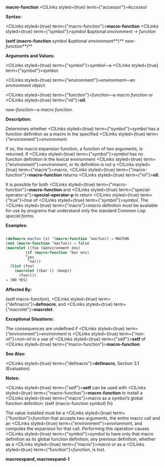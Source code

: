 **macro-function** <ClLinks styled={true} term={"accessor"}><i>Accessor</i></ClLinks> 



**Syntax:** 



<ClLinks styled={true} term={"macro-function"}><b>macro-function</b></ClLinks> <ClLinks styled={true} term={"symbol"}><i>symbol</i></ClLinks> &amp;optional *environment → function* 



<!-- **(setf (macro-function** <ClLinks styled={true} term={"symbol"}><i>symbol</i></ClLinks> &amp;optional *environment<ClLinks styled={true} term={"t"}><b>*)</b></ClLinks> *new-function***)**  -->
**(setf (macro-function** *symbol* &amp;optional *environment***)** *new-function***)** 



**Arguments and Values:** 



<ClLinks styled={true} term={"symbol"}><i>symbol</i></ClLinks>—a <ClLinks styled={true} term={"symbol"}><i>symbol</i></ClLinks>. 



<ClLinks styled={true} term={"environment"}><i>environment</i></ClLinks>—an *environment object*. 



<ClLinks styled={true} term={"function"}><i>function</i></ClLinks>—a *macro function* or <ClLinks styled={true} term={"nil"}><b>nil</b></ClLinks>. 



*new-function*—a *macro function*. 



**Description:** 



Determines whether <ClLinks styled={true} term={"symbol"}><i>symbol</i></ClLinks> has a function definition as a macro in the specified <ClLinks styled={true} term={"environment"}><i>environment</i></ClLinks>. 











If so, the macro expansion function, a function of two arguments, is returned. If <ClLinks styled={true} term={"symbol"}><i>symbol</i></ClLinks> has no function definition in the lexical environment <ClLinks styled={true} term={"environment"}><i>environment</i></ClLinks>, or its definition is not a <ClLinks styled={true} term={"macro"}><i>macro</i></ClLinks>, <ClLinks styled={true} term={"macro-function"}><b>macro-function</b></ClLinks> returns <ClLinks styled={true} term={"nil"}><b>nil</b></ClLinks>. 



It is possible for both <ClLinks styled={true} term={"macro-function"}><b>macro-function</b></ClLinks> and <ClLinks styled={true} term={"special-operator-p"}><b>special-operator-p</b></ClLinks> to return <ClLinks styled={true} term={"true"}><i>true</i></ClLinks> of <ClLinks styled={true} term={"symbol"}><i>symbol</i></ClLinks>. The <ClLinks styled={true} term={"macro"}><i>macro</i></ClLinks> definition must be available for use by programs that understand only the standard Common Lisp *special forms*. 



**Examples:**
```lisp

(defmacro macfun (x) ’(macro-function ’macfun)) → MACFUN 
(not (macro-function ’macfun)) → false 
(macrolet ((foo (&environment env) 
	     (if (macro-function ’bar env) 
		 ”yes 
		  ”no))) 
  (list (foo) 
	(macrolet ((bar () :beep)) 
	  (foo)))) 
→ (NO YES) 

```
**Affected By:** 



(setf macro-function), <ClLinks styled={true} term={"defmacro"}><b>defmacro</b></ClLinks>, and <ClLinks styled={true} term={"macrolet"}><b>macrolet</b></ClLinks>. 



**Exceptional Situations:** 



The consequences are undefined if <ClLinks styled={true} term={"environment"}><i>environment</i></ClLinks> is <ClLinks styled={true} term={"non-nil"}><i>non-nil</i></ClLinks> in a use of <ClLinks styled={true} term={"setf"}><b>setf</b></ClLinks> of <ClLinks styled={true} term={"macro-function"}><b>macro-function</b></ClLinks>. 



**See Also:** 



<ClLinks styled={true} term={"defmacro"}><b>defmacro</b></ClLinks>, Section 3.1 (Evaluation) 



**Notes:** 



<ClLinks styled={true} term={"setf"}><b>setf</b></ClLinks> can be used with <ClLinks styled={true} term={"macro-function"}><b>macro-function</b></ClLinks> to install a <ClLinks styled={true} term={"macro"}><i>macro</i></ClLinks> as a symbol’s global function definition: (setf (macro-function symbol) fn) 



The value installed must be a <ClLinks styled={true} term={"function"}><i>function</i></ClLinks> that accepts two arguments, the entire macro call and an <ClLinks styled={true} term={"environment"}><i>environment</i></ClLinks>, and computes the expansion for that call. Performing this operation causes <ClLinks styled={true} term={"symbol"}><i>symbol</i></ClLinks> to have only that macro definition as its global function definition; any previous definition, whether as a <ClLinks styled={true} term={"macro"}><i>macro</i></ClLinks> or as a <ClLinks styled={true} term={"function"}><i>function</i></ClLinks>, is lost.  







**macroexpand, macroexpand-1** 



